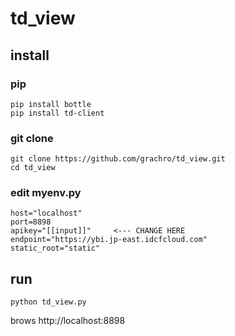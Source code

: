 # td_view

## install

### pip
    pip install bottle
    pip install td-client

### git clone
    git clone https://github.com/grachro/td_view.git
    cd td_view

### edit myenv.py
    host="localhost"
    port=8898
    apikey="[[input]]"     <--- CHANGE HERE
    endpoint="https://ybi.jp-east.idcfcloud.com"
    static_root="static"

## run

    python td_view.py

brows http://localhost:8898
